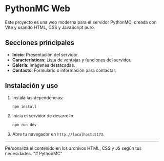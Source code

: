 # PythonMC Web

Este proyecto es una web moderna para el servidor PythonMC, creada con Vite y usando HTML, CSS y JavaScript puro.

## Secciones principales
- **Inicio**: Presentación del servidor.
- **Características**: Lista de ventajas y funciones del servidor.
- **Galería**: Imágenes destacadas.
- **Contacto**: Formulario o información para contactar.

## Instalación y uso

1. Instala las dependencias:
   ```sh
   npm install
   ```
2. Inicia el servidor de desarrollo:
   ```sh
   npm run dev
   ```
3. Abre tu navegador en `http://localhost:5173`.

---

Personaliza el contenido en los archivos HTML, CSS y JS según tus necesidades.
"# PythonMC" 
